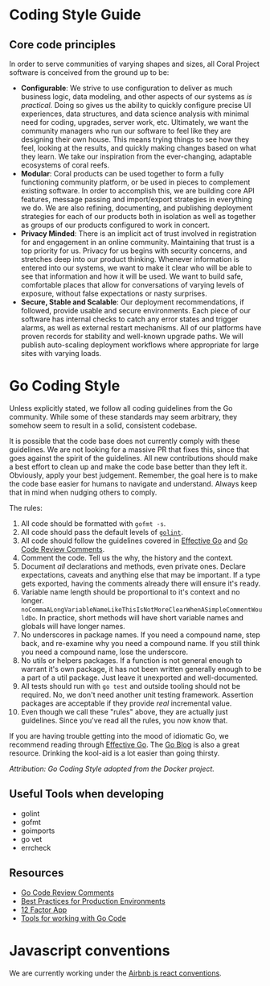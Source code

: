 # Coding Style Guide

## Core code principles

In order to serve communities of varying shapes and sizes, all Coral Project software is conceived from the ground up to be:

* __Configurable__: We strive to use configuration to deliver as much business logic, data modeling, and other aspects of our systems as _is practical._ Doing so gives us the ability to quickly configure precise UI experiences, data structures, and data science analysis with minimal need for coding, upgrades, server work, etc. Ultimately, we want the community managers who run our software to feel like they are designing their own house. This means trying things to see how they feel, looking at the results, and quickly making changes based on what they learn. We take our inspiration from the ever-changing, adaptable ecosystems of coral reefs.
* __Modular__: Coral products can be used together to form a fully functioning community platform, or be used in pieces to complement existing software. In order to accomplish this, we are building core API features, message passing and import/export strategies in everything we do. We are also refining, documenting, and publishing deployment strategies for each of our products both in isolation as well as together as groups of our products configured to work in concert.
* __Privacy Minded__: There is an implicit act of trust involved in registration for and engagement in an online community. Maintaining that trust is a top priority for us. Privacy for us begins with security concerns, and stretches deep into our product thinking. Whenever information is entered into our systems, we want to make it clear who will be able to see that information and how it will be used. We want to build safe, comfortable places that allow for conversations of varying levels of exposure, without false expectations or nasty surprises.
* __Secure, Stable and Scalable__: Our deployment recommendations, if followed, provide usable and secure environments. Each piece of our software has internal checks to catch any error states and trigger alarms, as well as external restart mechanisms. All of our platforms have proven records for stability and well-known upgrade paths. We will publish auto-scaling deployment workflows where appropriate for large sites with varying loads.

# Go Coding Style

Unless explicitly stated, we follow all coding guidelines from the Go
community. While some of these standards may seem arbitrary, they somehow seem
to result in a solid, consistent codebase.

It is possible that the code base does not currently comply with these
guidelines. We are not looking for a massive PR that fixes this, since that
goes against the spirit of the guidelines. All new contributions should make a
best effort to clean up and make the code base better than they left it.
Obviously, apply your best judgement. Remember, the goal here is to make the
code base easier for humans to navigate and understand. Always keep that in
mind when nudging others to comply.

The rules:

1. All code should be formatted with `gofmt -s`.
2. All code should pass the default levels of
   [`golint`](https://github.com/golang/lint).
3. All code should follow the guidelines covered in [Effective
   Go](http://golang.org/doc/effective_go.html) and [Go Code Review
   Comments](https://github.com/golang/go/wiki/CodeReviewComments).
4. Comment the code. Tell us the why, the history and the context.
5. Document _all_ declarations and methods, even private ones. Declare
   expectations, caveats and anything else that may be important. If a type
   gets exported, having the comments already there will ensure it's ready.
6. Variable name length should be proportional to it's context and no longer.
   `noCommaALongVariableNameLikeThisIsNotMoreClearWhenASimpleCommentWouldDo`.
   In practice, short methods will have short variable names and globals will
   have longer names.
7. No underscores in package names. If you need a compound name, step back,
   and re-examine why you need a compound name. If you still think you need a
   compound name, lose the underscore.
8. No utils or helpers packages. If a function is not general enough to
   warrant it's own package, it has not been written generally enough to be a
   part of a util package. Just leave it unexported and well-documented.
9. All tests should run with `go test` and outside tooling should not be
   required. No, we don't need another unit testing framework. Assertion
   packages are acceptable if they provide _real_ incremental value.
10. Even though we call these "rules" above, they are actually just
    guidelines. Since you've read all the rules, you now know that.

If you are having trouble getting into the mood of idiomatic Go, we recommend
reading through [Effective Go](http://golang.org/doc/effective_go.html). The
[Go Blog](http://blog.golang.org/) is also a great resource. Drinking the
kool-aid is a lot easier than going thirsty.

_Attribution: Go Coding Style adopted from the Docker project._

## Useful Tools when developing

* golint
* gofmt
* goimports
* go vet
* errcheck

## Resources

* [Go Code Review Comments](https://github.com/golang/go/wiki/CodeReviewComments)
* [Best Practices for Production Environments](https://www.youtube.com/watch?v=Y1-RLAl7iOI)
* [12 Factor App](http://12factor.net/)
* [Tools for working with Go Code](https://speakerdeck.com/farslan/tools-for-working-with-go-code)

# Javascript conventions

We are currently working under the [Airbnb js react conventions](https://github.com/airbnb/javascript/tree/master/react).
